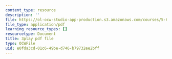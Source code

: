 ```yaml
---
content_type: resource
description: ''
file: https://ol-ocw-studio-app-production.s3.amazonaws.com/courses/5-61-physical-chemistry-fall-2017/e0fda3cd01c649bed746b79732ee2bff_9WthWtTxdj0.pdf
file_type: application/pdf
learning_resource_types: []
resourcetype: Document
title: 3play pdf file
type: OCWFile
uid: e0fda3cd-01c6-49be-d746-b79732ee2bff
---
```

